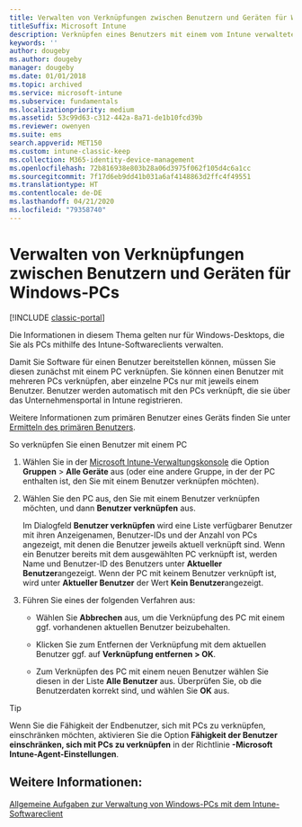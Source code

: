 ```yaml
---
title: Verwalten von Verknüpfungen zwischen Benutzern und Geräten für Windows-PCs
titleSuffix: Microsoft Intune
description: Verknüpfen eines Benutzers mit einem vom Intune verwalteten Windows-PC.
keywords: ''
author: dougeby
ms.author: dougeby
manager: dougeby
ms.date: 01/01/2018
ms.topic: archived
ms.service: microsoft-intune
ms.subservice: fundamentals
ms.localizationpriority: medium
ms.assetid: 53c99d63-c312-442a-8a71-de1b10fcd39b
ms.reviewer: owenyen
ms.suite: ems
search.appverid: MET150
ms.custom: intune-classic-keep
ms.collection: M365-identity-device-management
ms.openlocfilehash: 72b816938e803b28a06d3975f062f105d4c6a1cc
ms.sourcegitcommit: 7f17d6eb9dd41b031a6af4148863d2ffc4f49551
ms.translationtype: HT
ms.contentlocale: de-DE
ms.lasthandoff: 04/21/2020
ms.locfileid: "79358740"
---
```

# <a name="manage-user-device-linking-for-windows-pcs"></a>Verwalten von Verknüpfungen zwischen Benutzern und Geräten für Windows-PCs

[!INCLUDE [classic-portal](../includes/classic-portal.md)]

Die Informationen in diesem Thema gelten nur für Windows-Desktops, die Sie als PCs mithilfe des Intune-Softwareclients verwalten. 

Damit Sie Software für einen Benutzer bereitstellen können, müssen Sie diesen zunächst mit einem PC verknüpfen. Sie können einen Benutzer mit mehreren PCs verknüpfen, aber einzelne PCs nur mit jeweils einem Benutzer. Benutzer werden automatisch mit den PCs verknüpft, die sie über das Unternehmensportal in Intune registrieren.

Weitere Informationen zum primären Benutzer eines Geräts finden Sie unter [Ermitteln des primären Benutzers](../remote-actions/find-primary-user.md).

So verknüpfen Sie einen Benutzer mit einem PC

1. Wählen Sie in der [Microsoft Intune-Verwaltungskonsole](https://manage.microsoft.com/) die Option **Gruppen** &gt; **Alle Geräte** aus (oder eine andere Gruppe, in der der PC enthalten ist, den Sie mit einem Benutzer verknüpfen möchten).

2. Wählen Sie den PC aus, den Sie mit einem Benutzer verknüpfen möchten, und dann **Benutzer verknüpfen** aus.

   Im Dialogfeld **Benutzer verknüpfen** wird eine Liste verfügbarer Benutzer mit ihren Anzeigenamen, Benutzer-IDs und der Anzahl von PCs angezeigt, mit denen die Benutzer jeweils aktuell verknüpft sind. Wenn ein Benutzer bereits mit dem ausgewählten PC verknüpft ist, werden Name und Benutzer-ID des Benutzers unter **Aktueller Benutzer**angezeigt. Wenn der PC mit keinem Benutzer verknüpft ist, wird unter **Aktueller Benutzer** der Wert **Kein Benutzer**angezeigt.

3. Führen Sie eines der folgenden Verfahren aus:

   - Wählen Sie **Abbrechen** aus, um die Verknüpfung des PC mit einem ggf. vorhandenen aktuellen Benutzer beizubehalten.

   - Klicken Sie zum Entfernen der Verknüpfung mit dem aktuellen Benutzer ggf. auf <strong>Verknüpfung entfernen **&gt;** OK</strong>.

   - Zum Verknüpfen des PC mit einem neuen Benutzer wählen Sie diesen in der Liste **Alle Benutzer** aus. Überprüfen Sie, ob die Benutzerdaten korrekt sind, und wählen Sie **OK** aus.

> [!TIP]
> Wenn Sie die Fähigkeit der Endbenutzer, sich mit PCs zu verknüpfen, einschränken möchten, aktivieren Sie die Option **Fähigkeit der Benutzer einschränken, sich mit PCs zu verknüpfen** in der Richtlinie **-Microsoft Intune-Agent-Einstellungen**.

## <a name="see-also"></a>Weitere Informationen:

[Allgemeine Aufgaben zur Verwaltung von Windows-PCs mit dem Intune-Softwareclient](common-windows-pc-management-tasks-with-the-microsoft-intune-computer-client.md)
